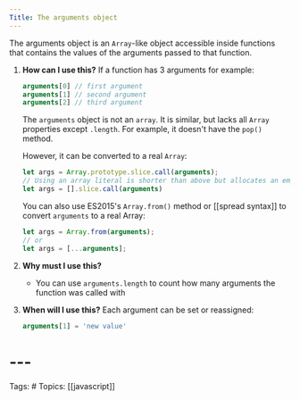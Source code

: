 ```yaml
---
Title: The arguments object
---
```


The arguments object is an `Array`-like object accessible inside functions that contains the values of the arguments passed to that function.

1. **How can I use this?**
	If a function has 3 arguments for example:
	```js
	arguments[0] // first argument
	arguments[1] // second argument
	arguments[2] // third argument
	```
	The `arguments` object is not an `array`. It is similar, but lacks all `Array` properties except `.length`. For example, it doesn't have the `pop()` method.
	
	However, it can be converted to a real `Array`:
	
	```js
	let args = Array.prototype.slice.call(arguments);
	// Using an array literal is shorter than above but allocates an empty array
	let args = [].slice.call(arguments)
	```

	You can also use ES2015's `Array.from()` method or [[spread syntax]] to convert `arguments` to a real Array:
	```js
	let args = Array.from(arguments);
	// or
	let args = [...arguments];
	```
1. **Why must I use this?**
	- You can use `arguments.length` to count how many arguments the function was called with

3. **When will I use this?**
	Each argument can be set or reassigned:
	```js
	arguments[1] = 'new value'
	```

# ---

Tags: #
Topics: [[javascript]]

